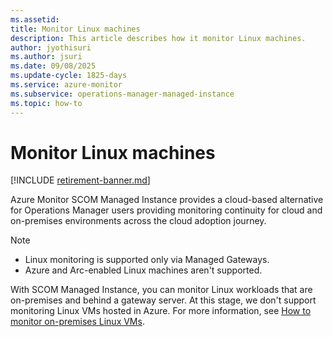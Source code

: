 ```yaml
---
ms.assetid: 
title: Monitor Linux machines
description: This article describes how it monitor Linux machines.
author: jyothisuri
ms.author: jsuri
ms.date: 09/08/2025
ms.update-cycle: 1825-days
ms.service: azure-monitor
ms.subservice: operations-manager-managed-instance
ms.topic: how-to
---
```


# Monitor Linux machines

[!INCLUDE [retirement-banner.md](includes/retirement-banner.md)]

Azure Monitor SCOM Managed Instance provides a cloud-based alternative for Operations Manager users providing monitoring continuity for cloud and on-premises environments across the cloud adoption journey.

>[!NOTE]
>- Linux monitoring is supported only via Managed Gateways.
>- Azure and Arc-enabled Linux machines aren't supported.

With SCOM Managed Instance, you can monitor Linux workloads that are on-premises and behind a gateway server. At this stage, we don't support monitoring Linux VMs hosted in Azure. For more information, see [How to monitor on-premises Linux VMs](/system-center/scom/manage-deploy-crossplat-agent-console).
